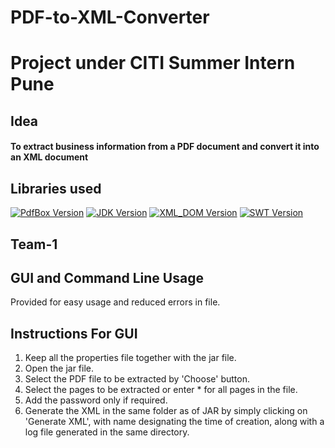 # PDF-to-XML-Converter
# Project under CITI Summer Intern Pune 

##  **Idea**

#### To extract business information from a PDF document and convert it into an XML document

## **Libraries used**

[![PdfBox Version](https://img.shields.io/badge/pdfbox-20.0.19-brightgreen.svg)](https://pdfbox.apache.org/index.html)
[![JDK Version](https://img.shields.io/badge/JDK-14-brightgreen.svg)](https://docs.oracle.com/en/java/javase/14/)
[![XML_DOM Version](https://img.shields.io/badge/JAXP-1.4.2-brightgreen.svg)](https://mvnrepository.com/artifact/javax.xml/jaxp-api/1.4.2)
[![SWT Version](https://img.shields.io/badge/WindowBuilder-1.9.2-brightgreen.svg)](https://projects.eclipse.org/projects/tools.windowbuilder/releases/1.9.2)

## Team-1

## GUI and Command Line Usage

Provided for easy usage and reduced errors in file.

## Instructions For GUI

1. Keep all the properties file together with the jar file.
2. Open the jar file.
3. Select the PDF file to be extracted by 'Choose' button.
4. Select the pages to be extracted or enter * for all pages in the file.
5. Add the password only if required.
6. Generate the XML in the same folder as of JAR by simply clicking on 'Generate XML', with name designating the time of creation, along with a log file generated in the same directory.
